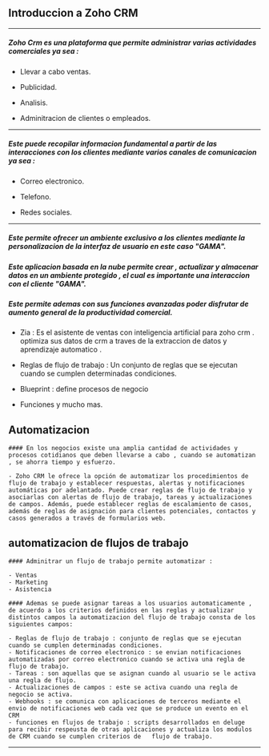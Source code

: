 ## Introduccion a Zoho CRM

---

##### Zoho Crm es una plataforma que permite administrar varias actividades comerciales ya sea :

- Llevar a cabo ventas.

- Publicidad.

- Analisis.

- Adminitracion de clientes o empleados.

---

##### Este puede recopilar informacion fundamental a partir de las interacciones con los clientes mediante varios canales de comunicacion ya sea :

- Correo electronico.

- Telefono.

- Redes sociales.

---

##### Este permite ofrecer un ambiente exclusivo a los clientes mediante la personalizacion de la interfaz de usuario en este caso "GAMA".

##### Este aplicacion basada en la nube permite crear , actualizar y almacenar datos en un ambiente protegido , el cual es importante una interaccion con el cliente "GAMA".

##### Este permite ademas con sus funciones avanzadas poder disfrutar de aumento general de la productividad comercial.


- Zia : Es el asistente de ventas con inteligencia artificial para zoho crm . optimiza sus datos de crm a traves de la extraccion de datos y aprendizaje automatico .

- Reglas de flujo de trabajo :  Un conjunto de reglas que se ejecutan cuando se cumplen determinadas condiciones.

- Blueprint : define procesos de negocio

- Funciones y mucho mas.

## Automatizacion

    #### En los negocios existe una amplia cantidad de actividades y procesos cotidianos que deben llevarse a cabo , cuando se automatizan , se ahorra tiempo y esfuerzo.

    - Zoho CRM le ofrece la opción de automatizar los procedimientos de flujo de trabajo y establecer respuestas, alertas y notificaciones automáticas por adelantado. Puede crear reglas de flujo de trabajo y asociarlas con alertas de flujo de trabajo, tareas y actualizaciones de campos. Además, puede establecer reglas de escalamiento de casos, además de reglas de asignación para clientes potenciales, contactos y casos generados a través de formularios web.

## automatizacion de flujos de trabajo

    #### Adminitrar un flujo de trabajo permite automatizar :

    - Ventas
    - Marketing
    - Asistencia

    #### Ademas se puede asignar tareas a los usuarios automaticamente , de acuerdo a los criterios definidos en las reglas y actualizar distintos campos la automatizacion del flujo de trabajo consta de los siguientes campos:

    - Reglas de flujo de trabajo : conjunto de reglas que se ejecutan cuando se cumplen determinadas condiciones.
    - Notificaciones de correo electronico : se envian notificaciones automatizadas por correo electronico cuando se activa una regla de flujo de trabajo.
    - Tareas : son aquellas que se asignan cuando al usuario se le activa una regla de flujo.
    - Actualizaciones de campos : este se activa cuando una regla de negocio se activa.
    - Webhooks : se comunica con aplicaciones de terceros mediante el envio de notificaciones web cada vez que se produce un evento en el CRM
    - funciones en flujos de trabajo : scripts desarrollados en deluge para recibir respeusta de otras aplicaciones y actualiza los modulos de CRM cuando se cumplen criterios de   flujo de trabajo.

---